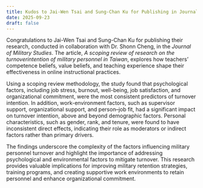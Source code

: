```yaml
---
title: Kudos to Jai-Wen Tsai and Sung-Chan Ku for Publishing in Journal of Military Studies
date: 2025-09-23
draft: false
---
```


Congratulations to Jai-Wen Tsai and Sung-Chan Ku for publishing their research, conducted in collaboration with Dr. Shonn Cheng, in the *Journal of Military Studies*. The article, *A scoping review of research on the turnoverintention of military personnel in Taiwan*, explores how teachers’ competence beliefs, value beliefs, and teaching experience shape their effectiveness in online instructional practices. 

Using a scoping review methodology, the study found that psychological factors, including job stress, burnout, well-being, job satisfaction, and organizational commitment, were the most consistent predictors of turnover intention. In addition, work-environment factors, such as supervisor support, organizational support, and person–job fit, had a significant impact on turnover intention, above and beyond demographic factors. Personal characteristics, such as gender, rank, and tenure, were found to have inconsistent direct effects, indicating their role as moderators or indirect factors rather than primary drivers.

The findings underscore the complexity of the factors influencing military personnel turnover and highlight the importance of addressing psychological and environmental factors to mitigate turnover. This research provides valuable implications for improving military retention strategies, training programs, and creating supportive work environments to retain personnel and enhance organizational commitment.
